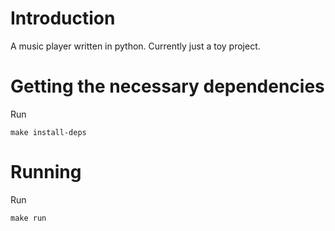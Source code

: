 # Introduction

A music player written in python. Currently just a toy project.

# Getting the necessary dependencies 

Run
```
make install-deps
```

# Running

Run
```
make run
```
